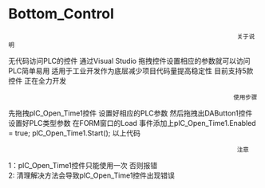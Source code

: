 # Bottom_Control
                                                                    关于说明  
无代码访问PLC的控件 通过Visual Studio 拖拽控件设置相应的参数就可以访问PLC简单易用 适用于工业开发作为底层减少项目代码量提高稳定性 目前支持5款控件 正在全力开发  

                                                                   使用步骤 
先拖拽plC_Open_Time1控件 设置好相应的PLC参数 然后拖拽出DAButton1控件 设置好PLC类型参数 在FORM窗口的Load 事件添加上plC_Open_Time1.Enabled = true;  plC_Open_Time1.Start(); 以上代码 

                                                                    注意  
 1：plC_Open_Time1控件只能使用一次  否则报错    
 2: 清理解决方法会导致plC_Open_Time1控件出现错误  
 
